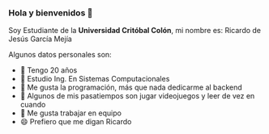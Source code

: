 ### Hola y bienvenidos 👋

Soy Estudiante de la **Universidad Critóbal Colón**, mi nombre es: Ricardo de Jesús García Mejía 

Algunos datos personales son:

- 🔭 Tengo 20 años
- 🌱 Estudio Ing. En Sistemas Computacionales
- 👯 Me gusta la programación, más que nada dedicarme al backend
- 🤔 Algunos de mis pasatiempos son jugar videojuegos y leer de vez en cuando
- 💬 Me gusta trabajar en equipo
- 😄 Prefiero que me digan Ricardo
